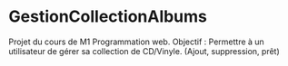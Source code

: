 # GestionCollectionAlbums
Projet du cours de M1 Programmation web.
Objectif : Permettre à un utilisateur de gérer sa collection de CD/Vinyle. (Ajout, suppression, prêt)
